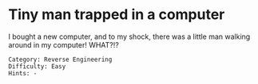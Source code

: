 # Tiny man trapped in a computer
I bought a new computer, and to my shock, there was a little man walking around in my computer! WHAT?!?
```
Category: Reverse Engineering
Difficulty: Easy
Hints: -
```
